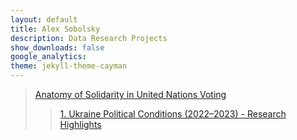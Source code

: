 ```yaml
---
layout: default
title: Alex Sobolsky
description: Data Research Projects
show_downloads: false
google_analytics:
theme: jekyll-theme-cayman
---
```

> [Anatomy of Solidarity in United Nations Voting](https://sobolsky.github.io/un/)
>> [1. Ukraine Political Conditions (2022–2023) - Research Highlights](https://sobolsky.github.io/upc/)
